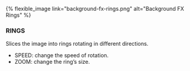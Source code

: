 {% flexible_image link="background-fx-rings.png" alt="Background FX Rings" %}

### RINGS
Slices the image into rings rotating in different directions.

* SPEED: change the speed of rotation.
* ZOOM: change the ring’s size.
